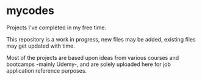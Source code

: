 # mycodes
Projects I've completed in my free time.

This repository is a work in progress, new files may be added, existing files may get updated with time.

Most of the projects are based upon ideas from various courses and bootcamps -mainly Udemy-, and are solely uploaded here for job application reference purposes.
